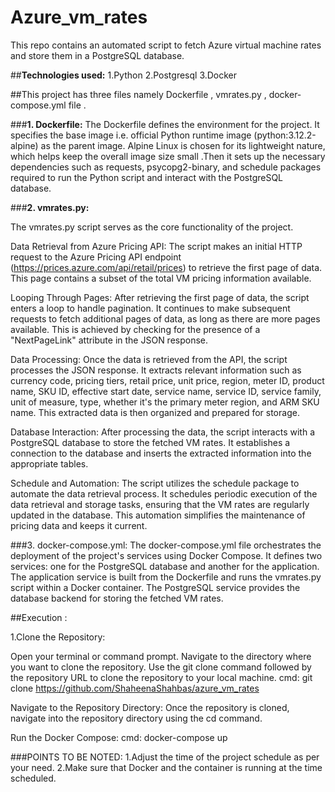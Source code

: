 # Azure_vm_rates
This repo contains an automated script to fetch Azure virtual machine rates and store them in a PostgreSQL database.


##**Technologies used:**
1.Python
2.Postgresql
3.Docker

##This project has three files namely Dockerfile , vmrates.py , docker-compose.yml file .

###**1. Dockerfile:**
The Dockerfile defines the environment for the project. It specifies the base image i.e. official Python runtime image (python:3.12.2-alpine) as the parent image. Alpine Linux is chosen for its lightweight nature, which helps keep the overall image size small .Then it sets up the necessary dependencies such as requests, psycopg2-binary, and schedule packages required to run the Python script and interact with the PostgreSQL database.

###**2. vmrates.py:**

The vmrates.py script serves as the core functionality of the project.
 
Data Retrieval from Azure Pricing API:
 The script makes an initial HTTP request to the Azure Pricing API endpoint (https://prices.azure.com/api/retail/prices) to retrieve the first page of data. This page contains a subset of the total VM pricing information available.
 
Looping Through Pages: 
After retrieving the first page of data, the script enters a loop to handle pagination. It continues to make subsequent requests to fetch additional pages of data, as long as there are more pages available. This is achieved by checking for the presence of a "NextPageLink" attribute in the JSON response.

Data Processing:
 Once the data is retrieved from the API, the script processes the JSON response. It extracts relevant information such as currency code, pricing tiers, retail price, unit price, region, meter ID, product name, SKU ID, effective start date, service name, service ID, service family, unit of measure, type, whether it's the primary meter region, and ARM SKU name. This extracted data is then organized and prepared for storage.
 
Database Interaction:
 After processing the data, the script interacts with a PostgreSQL database to store the fetched VM rates. It establishes a connection to the database and inserts the extracted information into the appropriate tables.
 
Schedule and Automation:
 The script utilizes the schedule package to automate the data retrieval process. It schedules periodic execution of the data retrieval and storage tasks, ensuring that the VM rates are regularly updated in the database. This automation simplifies the maintenance of pricing data and keeps it current.

###3. docker-compose.yml:
The docker-compose.yml file orchestrates the deployment of the project's services using Docker Compose. It defines two services: one for the PostgreSQL database and another for the application. The application service is built from the Dockerfile and runs the vmrates.py script within a Docker container. The PostgreSQL service provides the database backend for storing the fetched VM rates.

##Execution :

1.Clone the Repository:

Open your terminal or command prompt.
Navigate to the directory where you want to clone the repository.
Use the git clone command followed by the repository URL to clone the repository to your local machine. 
cmd:
git clone https://github.com/ShaheenaShahbas/azure_vm_rates

Navigate to the Repository Directory:
Once the repository is cloned, navigate into the repository directory using the cd command.

Run the Docker Compose:
cmd:
docker-compose up

###POINTS TO BE NOTED:
1.Adjust the time of the project schedule as per your need.
2.Make sure that Docker and the container is running at the time scheduled.

 
